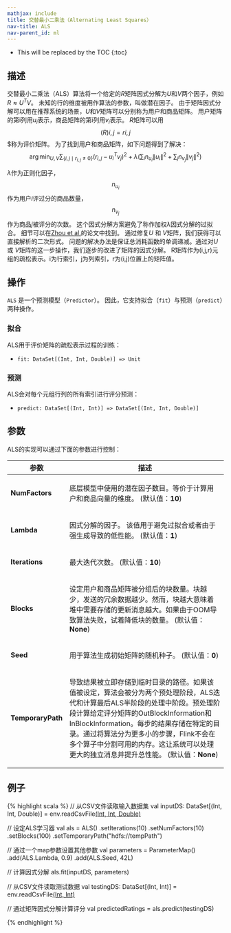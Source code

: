 ```yaml
---
mathjax: include
title: 交替最小二乘法（Alternating Least Squares）
nav-title: ALS
nav-parent_id: ml
---
```

<!--
Licensed to the Apache Software Foundation (ASF) under one
or more contributor license agreements.  See the NOTICE file
distributed with this work for additional information
regarding copyright ownership.  The ASF licenses this file
to you under the Apache License, Version 2.0 (the
"License"); you may not use this file except in compliance
with the License.  You may obtain a copy of the License at

  http://www.apache.org/licenses/LICENSE-2.0

Unless required by applicable law or agreed to in writing,
software distributed under the License is distributed on an
"AS IS" BASIS, WITHOUT WARRANTIES OR CONDITIONS OF ANY
KIND, either express or implied.  See the License for the
specific language governing permissions and limitations
under the License.
-->

* This will be replaced by the TOC
{:toc}

## 描述

交替最小二乘法（ALS）算法将一个给定的$R$矩阵因式分解为$U$和$V$两个因子，例如$R \approx U^TV$。
未知的行的维度被用作算法的参数，叫做潜在因子。
由于矩阵因式分解可以用在推荐系统的场景，$U$和$V$矩阵可以分别称为用户和商品矩阵。
用户矩阵的第i列用$u_i$表示，商品矩阵的第i列用$v_i$表示。
$R$矩阵可以用$$(R){i,j} = r{i,j}$$$称为评价矩阵。
为了找到用户和商品矩阵，如下问题得到了解决：
$$\arg\min_{U,V} \sum_{\{i,j\mid r_{i,j} \not= 0\}} \left(r_{i,j} - u_{i}^Tv_{j}\right)^2 +
\lambda \left(\sum_{i} n_{u_i} \left\lVert u_i \right\rVert^2 + \sum_{j} n_{v_j} \left\lVert v_j \right\rVert^2 \right)$$

$\lambda$作为正则化因子，$$n_{u_i}$$作为用户$i$评过分的商品数量， $$n_{v_j}$$作为商品$j$被评分的次数。
这个因式分解方案避免了称作加权$\lambda​$因式分解的过拟合。
细节可以在[Zhou et al.](http://dx.doi.org/10.1007/978-3-540-68880-8_32)的论文中找到。
通过修复$U$ 和 $V$矩阵，我们获得可以直接解析的二次形式。
问题的解决办法是保证总消耗函数的单调递减。通过对$U$ 或 $V$矩阵的这一步操作，我们逐步的改进了矩阵的因式分解。
R矩阵作为(i,j,r)元组的疏松表示。i为行索引，j为列索引，r为(i,j)位置上的矩阵值。


## 操作

`ALS` 是一个预测模型（`Predictor`）。
因此，它支持拟合（`fit`）与预测（`predict`）两种操作。

### 拟合

ALS用于评价矩阵的疏松表示过程的训练：

* `fit: DataSet[(Int, Int, Double)] => Unit`

### 预测

ALS会对每个元组行列的所有索引进行评分预测：

* `predict: DataSet[(Int, Int)] => DataSet[(Int, Int, Double)]`


## 参数

ALS的实现可以通过下面的参数进行控制：

<table class="table table-bordered">
<thead>
  <tr>
    <th class="text-left" style="width: 20%">参数</th>
    <th class="text-center">描述</th>
  </tr>
</thead>

<tbody>
  <tr>
    <td><strong>NumFactors</strong></td>
    <td>
      <p>
        底层模型中使用的潜在因子数目。等价于计算用户和商品向量的维度。 (默认值：<strong>10</strong>)
      </p>
    </td>
  </tr>
  <tr>
    <td><strong>Lambda</strong></td>
    <td>
      <p>
        因式分解的因子。 该值用于避免过拟合或者由于强生成导致的低性能。 (默认值：<strong>1</strong>)
      </p>
    </td>
  </tr>
  <tr>
    <td><strong>Iterations</strong></td>
    <td>
      <p>
        最大迭代次数。 
        (默认值：<strong>10</strong>)
      </p>
    </td>
  </tr>
  <tr>
    <td><strong>Blocks</strong></td>
    <td>
      <p>
        设定用户和商品矩阵被分组后的块数量。块越少，发送的冗余数据越少。然而，块越大意味着堆中需要存储的更新消息越大。如果由于OOM导致算法失败，试着降低块的数量。  (默认值：<strong>None</strong>)
      </p>
    </td>
  </tr>  
  <tr>
    <td><strong>Seed</strong></td>
    <td>
      <p>
        用于算法生成初始矩阵的随机种子。
        (默认值：<strong>0</strong>)
      </p>
    </td>
  </tr>
  <tr>
    <td><strong>TemporaryPath</strong></td>
    <td>
      <p>
        导致结果被立即存储到临时目录的路径。如果该值被设定，算法会被分为两个预处理阶段，ALS迭代和计算最后ALS半阶段的处理中阶段。预处理阶段计算给定评分矩阵的OutBlockInformation和InBlockInformation。每步的结果存储在特定的目录。通过将算法分为更多小的步骤，Flink不会在多个算子中分割可用的内存。这让系统可以处理更大的独立消息并提升总性能。  (默认值：<strong>None</strong>)
      </p>
    </td>
  </tr>
</tbody>
</table>

## 例子
{% highlight scala %}
// 从CSV文件读取输入数据集
val inputDS: DataSet[(Int, Int, Double)] = env.readCsvFile[(Int, Int, Double)](
  pathToTrainingFile)

// 设定ALS学习器
val als = ALS()
.setIterations(10)
.setNumFactors(10)
.setBlocks(100)
.setTemporaryPath("hdfs://tempPath")

// 通过一个map参数设置其他参数
val parameters = ParameterMap()
.add(ALS.Lambda, 0.9)
.add(ALS.Seed, 42L)

// 计算因式分解
als.fit(inputDS, parameters)

// 从CSV文件读取测试数据
val testingDS: DataSet[(Int, Int)] = env.readCsvFile[(Int, Int)](pathToData)

// 通过矩阵因式分解计算评分
val predictedRatings = als.predict(testingDS)

{% endhighlight %}